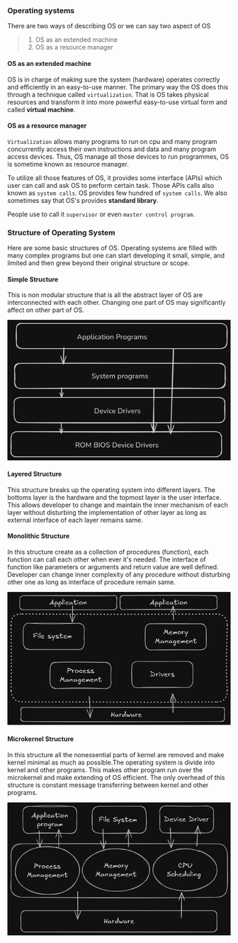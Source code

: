### Operating systems

There are two ways of describing OS or we can say two aspect of OS

> 1. OS as an extended machine
> 2. OS as a resource manager

#### OS as an extended machine

OS is in charge of making sure the system (hardware) operates correctly and 
efficiently in an easy-to-use manner. The primary way the OS does this through
a technique called `virtualization`. That is OS takes physical resources and
transform it into more powerful easy-to-use virtual form and called 
**virtual machine**.

#### OS as a resource manager
`Virtualization` allows many programs to run on cpu and many program 
concurrently access their own instructions and data and many program access 
devices. Thus, OS manage all those devices to run programmes, OS is sometime 
known as resource manager. 

To utilize all those features of OS, it provides some interface (APIs) which 
user can call and ask OS to perform certain task. Those APIs calls also known 
as `system calls`. OS provides few hundred of `system calls`. We also sometimes 
say that OS's provides **standard library**.

People use to call it `supervisor` or even `master control program`.

### Structure of Operating System
Here are some basic structures of OS. Operating systems are filled with many
complex programs but one can start developing it small, simple, and limited and
then grew beyond their original structure or scope.

#### Simple Structure
This is non modular structure that is all the abstract layer of OS are
interconnected with each other. Changing one part of OS may significantly 
affect on other part of OS.

![Simple structure](resource/os_image1.png)

#### Layered Structure
This structure breaks up the operating system into different layers. The bottoms
layer is the hardware and the topmost layer is the user interface. This allows
developer to change and maintain the inner mechanism of each layer without 
disturbing the implementation of other layer as long as external interface of 
each layer remains same.

#### Monolithic Structure
In this structure create as a collection of procedures (function), each function
can call each other when ever it's needed. The interface of function like 
parameters or arguments and return value are well defined. Developer can 
change inner complexity of any procedure without disturbing other one as 
long as interface of procedure remain same.

![ Monolithic Structure](resource/os_image2.jpeg)

#### Microkernel Structure
In this structure all the nonessential parts of kernel are removed and make
kernel minimal as much as possible.The operating system is divide into kernel
and other programs. This makes other program run over the microkernel and make
extending of OS efficient. The only overhead of this structure is constant 
message transferring between kernel and other programs.

![microkernel Structure](resource/os_image3.jpeg)

